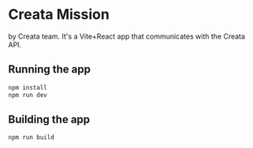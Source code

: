 # Creata Mission


by Creata team.
It's a Vite+React app that communicates with the Creata API.

## Running the app

```bash
npm install
npm run dev
```

## Building the app

```bash
npm run build
```
